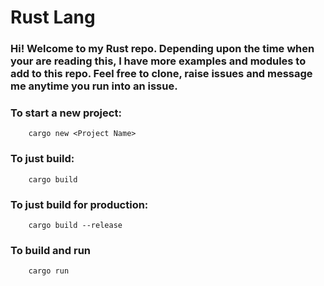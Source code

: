 # Rust Lang

### Hi! Welcome to my Rust repo. Depending upon the time when your are reading this, I have more examples and modules to add to this repo. Feel free to clone, raise issues and message me anytime you run into an issue. 


### To start a new project:

```
    cargo new <Project Name>
```

### To just build:

```
    cargo build
```

### To just build for production:

```
    cargo build --release
```

### To build and run

```
    cargo run
```



